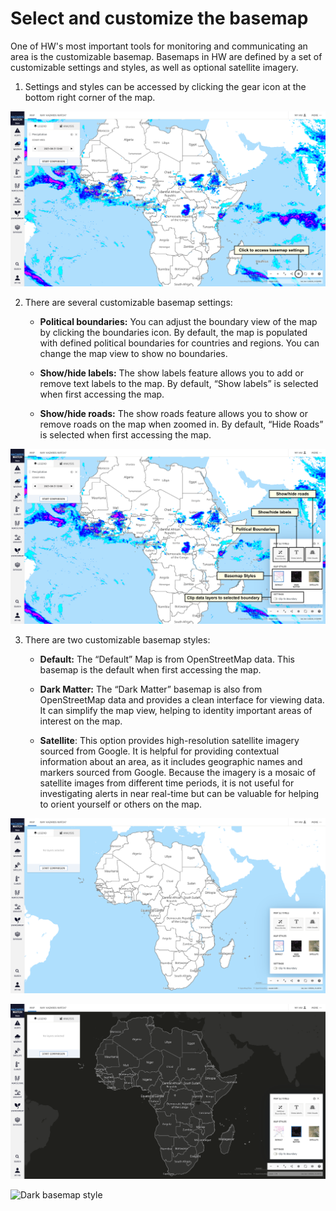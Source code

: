 # Select and customize the basemap

One of HW's most important tools for monitoring and communicating an area is the customizable basemap. Basemaps in HW are defined by a set of customizable settings and styles, as well as optional satellite imagery.

1. Settings and styles can be accessed by clicking the gear icon at the bottom right corner of the map.

![Access basemaps](../_static/images/customize_basemap/access-basemaps.png)

2. There are several customizable basemap settings:

    - **Political boundaries:** You can adjust the boundary view of the map by clicking the boundaries icon. By default, the map is populated with defined political boundaries for countries and regions. You can change the map view to show no boundaries.

    - **Show/hide labels:** The show labels feature allows you to add or remove text labels to the map. By default, “Show labels” is selected when first accessing the map.

    - **Show/hide roads:** The show roads feature allows you to show or remove roads on the map when zoomed in. By default, “Hide Roads” is selected when first accessing the map.

![Basemap Settings](../_static/images/customize_basemap/basemap-settings.png)


3. There are two customizable basemap styles:

    - **Default:** The “Default” Map is from OpenStreetMap data. This basemap is the default when first accessing the map.

    - **Dark Matter:** The “Dark Matter” basemap is also from OpenStreetMap data and provides a clean interface for viewing data. It can simplify the map view, helping to identity important areas of interest on the map.

    - **Satellite**: This option provides high-resolution satellite imagery sourced from Google. It is helpful for providing contextual information about an area, as it includes geographic names and markers sourced from Google. Because the imagery is a mosaic of satellite images from different time periods, it is not useful for investigating alerts in near real-time but can be valuable for helping to orient yourself or others on the map.

![Default basemap style](../_static/images/customize_basemap/default-style.png)

![Dark basemap style](../_static/images/customize_basemap/dark-matter.png)

![Dark basemap style](../_static/images/customize_basemap/satellite.png)

